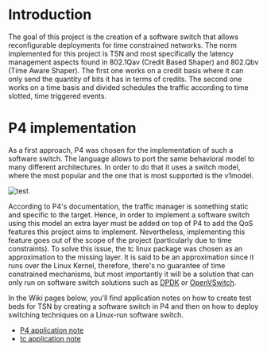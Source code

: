 # Introduction
The goal of this project is the creation of a software switch that allows reconfigurable deployments for time constrained networks. The norm implemented for this project is TSN and most specifically the latency management aspects found in 802.1Qav (Credit Based Shaper) and 802.Qbv (Time Aware Shaper). The first one works on a credit basis where it can only send the quantity of bits it has in terms of credits. The second one works on a time basis and divided schedules the traffic according to time slotted, time triggered events. 

# P4 implementation
As a first approach, P4 was chosen for the implementation of such a software switch. The language allows to port the same behavioral model to many different architectures. In order to do that it uses a switch model, where the most popular and the one that is most supported is the v1model. 

![test](https://wiki.geant.org/download/attachments/148079103/V1model.png?version=1&modificationDate=1590399738625&api=v2)

According to P4's documentation, the traffic manager is something static and specific to the target. Hence, in order to implement a software switch using this model an extra layer must be added on top of P4 to add the QoS features this project aims to implement. Nevertheless, implementing this feature goes out of the scope of the project (particularly due to time constraints). To solve this issue, the tc linux package was chosen as an approximation to the missing layer. It is said to be an approximation since it runs over the Linux Kernel, therefore, there's no guarantee of time constrained mechanisms, but most importantly it will be a solution that can only run on software switch solutions such as [DPDK](https://www.dpdk.org/) or [OpenVSwitch](http://www.openvswitch.org/). 

In the Wiki pages below, you'll find application notes on how to create test beds for TSN by creating a software switch in P4 and then on how to deploy switching techniques on a Linux-run software switch.

* [P4 application note](p4appnote.com) 
* [tc application note](https://github.com/torressantiago/TSNOverP4/wiki/TC-for-TSN-application-note)

